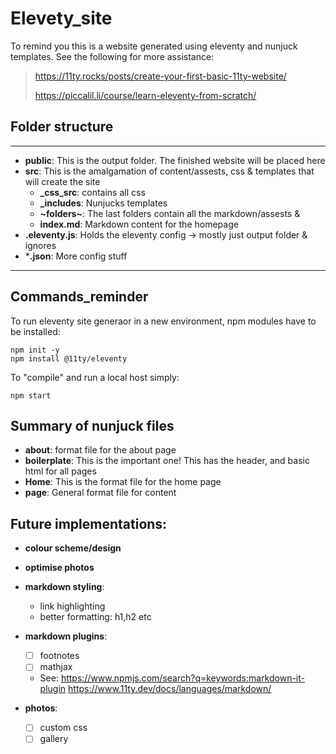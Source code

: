 # Elevety_site

To remind you this is a website generated using eleventy and nunjuck templates.
See the following for more assistance:

> https://11ty.rocks/posts/create-your-first-basic-11ty-website/
>
> https://piccalil.li/course/learn-eleventy-from-scratch/


## Folder structure
---
- **public**: This is the output folder. The finished website will be placed here
- **src**: This is the amalgamation of content/assests, css & templates that will create the site
    - **_css_src**: contains all css
    - **_includes**: Nunjucks templates
    - **~folders~**: The last folders contain all the markdown/assests & 
    - **index.md**: Markdown content for the homepage
- **.eleventy.js**: Holds the eleventy config -> mostly just output folder & ignores
- ***.json**: More config stuff
---

## Commands_reminder

To run eleventy site generaor in a new environment, npm modules have to be installed:
```
npm init -y
npm install @11ty/eleventy
```

To "compile" and run a local host simply:
```
npm start
```

## Summary of nunjuck files
- **about**: format file for the about page
- **boilerplate**: This is the important one! This has the header, and basic html for all pages
- **Home**: This is the format file for the home page
- **page**: General format file for content


## Future implementations:

- **colour scheme/design**
- **optimise photos**

- **markdown styling**:
    - link highlighting
    - better formatting: h1,h2 etc

- **markdown plugins**:
    - [ ] footnotes
    - [ ] mathjax
    - See: https://www.npmjs.com/search?q=keywords:markdown-it-plugin https://www.11ty.dev/docs/languages/markdown/
- **photos**:
    - [ ] custom css
    - [ ] gallery